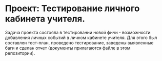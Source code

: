 # Проект: Тестирование личного кабинета учителя.
Задача проекта состояла в тестировании новой фичи - возможности добавления личных событий в личном кабинете учителя.
Для этого был составлен тест-план, проведено тестирование, заведены выявленные баги и сделан отчет (документы прилагаются файле в этом репозитории).
